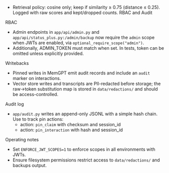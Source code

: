- Retrieval policy: cosine only; keep if similarity ≥ 0.75 (distance ≤ 0.25). Logged with raw scores and kept/dropped counts.
RBAC and Audit

RBAC
- Admin endpoints in `app/api/admin.py` and `app/api/status_plus.py:/admin/backup` now require the `admin` scope when JWTs are enabled, via `optional_require_scope("admin")`.
- Additionally, ADMIN_TOKEN must match when set. In tests, token can be omitted unless explicitly provided.

Writebacks
- Pinned writes in MemGPT emit audit records and include an `audit` marker on interactions.
- Vector store writes and transcripts are PII-redacted before storage; the raw→token substitution map is stored in `data/redactions/` and should be access-controlled.

Audit log
- `app/audit.py` writes an append-only JSONL with a simple hash chain. Use to track pin actions:
  - action: `pin_claim` with checksum and session_id
  - action: `pin_interaction` with hash and session_id

Operating notes
- Set `ENFORCE_JWT_SCOPES=1` to enforce scopes in all environments with JWTs.
- Ensure filesystem permissions restrict access to `data/redactions/` and backups output.
